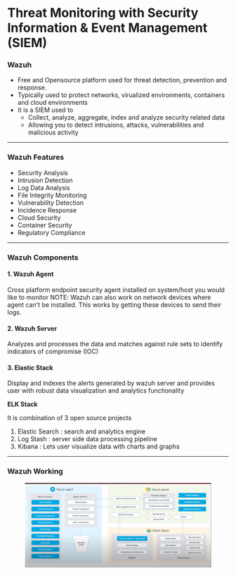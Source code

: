 # Threat Monitoring with Security Information & Event Management (SIEM)

### Wazuh

* Free and Opensource platform used for threat detection, prevention and response.
* Typically used to protect networks, virualized environments, containers and cloud environments
* It is a SIEM used to
  * Collect, analyze, aggregate, index and analyze security related data
  * Allowing you to detect intrusions, attacks, vulnerabilities and malicious activity

***

### Wazuh Features

* Security Analysis
* Intrusion Detection
* Log Data Analysis
* File Integrity Monitoring
* Vulnerability Detection
* Incidence Response
* Cloud Security
* Container Security
* Regulatory Compliance

***

### Wazuh Components

#### 1. Wazuh Agent

Cross platform endpoint security agent installed on system/host you would like to monitor NOTE: Wazuh can also work on network devices where agent can't be installed. This works by getting these devices to send their logs.

#### 2. Wazuh Server

Analyzes and processes the data and matches against rule sets to identify indicators of compromise (IOC)

#### 3. Elastic Stack

Display and indexes the alerts generated by wazuh server and provides user with robust data visualization and analytics functionality

**ELK Stack**

It is combination of 3 open source projects

1. Elastic Search : search and analytics engine
2. Log Stash : server side data processing pipeline
3. Kibana : Lets user visualize data with charts and graphs

***

### Wazuh Working

<figure><img src="../../../.gitbook/assets/image (4).png" alt=""><figcaption></figcaption></figure>
